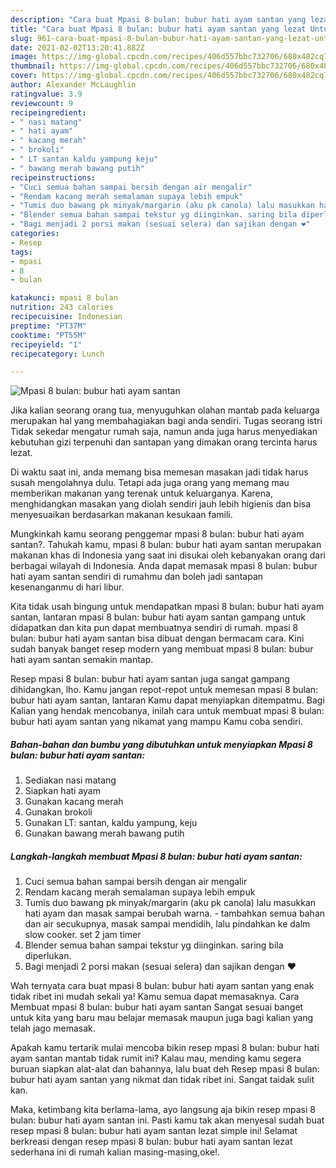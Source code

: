 ```yaml
---
description: "Cara buat Mpasi 8 bulan: bubur hati ayam santan yang lezat Untuk Jualan"
title: "Cara buat Mpasi 8 bulan: bubur hati ayam santan yang lezat Untuk Jualan"
slug: 961-cara-buat-mpasi-8-bulan-bubur-hati-ayam-santan-yang-lezat-untuk-jualan
date: 2021-02-02T13:20:41.882Z
image: https://img-global.cpcdn.com/recipes/406d557bbc732706/680x482cq70/mpasi-8-bulan-bubur-hati-ayam-santan-foto-resep-utama.jpg
thumbnail: https://img-global.cpcdn.com/recipes/406d557bbc732706/680x482cq70/mpasi-8-bulan-bubur-hati-ayam-santan-foto-resep-utama.jpg
cover: https://img-global.cpcdn.com/recipes/406d557bbc732706/680x482cq70/mpasi-8-bulan-bubur-hati-ayam-santan-foto-resep-utama.jpg
author: Alexander McLaughlin
ratingvalue: 3.9
reviewcount: 9
recipeingredient:
- " nasi matang"
- " hati ayam"
- " kacang merah"
- " brokoli"
- " LT santan kaldu yampung keju"
- " bawang merah bawang putih"
recipeinstructions:
- "Cuci semua bahan sampai bersih dengan air mengalir"
- "Rendam kacang merah semalaman supaya lebih empuk"
- "Tumis duo bawang pk minyak/margarin (aku pk canola) lalu masukkan hati ayam dan masak sampai berubah warna.  tambahkan semua bahan dan air secukupnya, masak sampai mendidih, lalu pindahkan ke dalm slow cooker. set 2 jam timer"
- "Blender semua bahan sampai tekstur yg diinginkan. saring bila diperlukan."
- "Bagi menjadi 2 porsi makan (sesuai selera) dan sajikan dengan ❤️"
categories:
- Resep
tags:
- mpasi
- 8
- bulan

katakunci: mpasi 8 bulan 
nutrition: 243 calories
recipecuisine: Indonesian
preptime: "PT37M"
cooktime: "PT55M"
recipeyield: "1"
recipecategory: Lunch

---
```



![Mpasi 8 bulan: bubur hati ayam santan](https://img-global.cpcdn.com/recipes/406d557bbc732706/680x482cq70/mpasi-8-bulan-bubur-hati-ayam-santan-foto-resep-utama.jpg)

Jika kalian seorang orang tua, menyuguhkan olahan mantab pada keluarga merupakan hal yang membahagiakan bagi anda sendiri. Tugas seorang istri Tidak sekedar mengatur rumah saja, namun anda juga harus menyediakan kebutuhan gizi terpenuhi dan santapan yang dimakan orang tercinta harus lezat.

Di waktu  saat ini, anda memang bisa memesan masakan jadi tidak harus susah mengolahnya dulu. Tetapi ada juga orang yang memang mau memberikan makanan yang terenak untuk keluarganya. Karena, menghidangkan masakan yang diolah sendiri jauh lebih higienis dan bisa menyesuaikan berdasarkan makanan kesukaan famili. 



Mungkinkah kamu seorang penggemar mpasi 8 bulan: bubur hati ayam santan?. Tahukah kamu, mpasi 8 bulan: bubur hati ayam santan merupakan makanan khas di Indonesia yang saat ini disukai oleh kebanyakan orang dari berbagai wilayah di Indonesia. Anda dapat memasak mpasi 8 bulan: bubur hati ayam santan sendiri di rumahmu dan boleh jadi santapan kesenanganmu di hari libur.

Kita tidak usah bingung untuk mendapatkan mpasi 8 bulan: bubur hati ayam santan, lantaran mpasi 8 bulan: bubur hati ayam santan gampang untuk didapatkan dan kita pun dapat membuatnya sendiri di rumah. mpasi 8 bulan: bubur hati ayam santan bisa dibuat dengan bermacam cara. Kini sudah banyak banget resep modern yang membuat mpasi 8 bulan: bubur hati ayam santan semakin mantap.

Resep mpasi 8 bulan: bubur hati ayam santan juga sangat gampang dihidangkan, lho. Kamu jangan repot-repot untuk memesan mpasi 8 bulan: bubur hati ayam santan, lantaran Kamu dapat menyiapkan ditempatmu. Bagi Kalian yang hendak mencobanya, inilah cara untuk membuat mpasi 8 bulan: bubur hati ayam santan yang nikamat yang mampu Kamu coba sendiri.

<!--inarticleads1-->

##### Bahan-bahan dan bumbu yang dibutuhkan untuk menyiapkan Mpasi 8 bulan: bubur hati ayam santan:

1. Sediakan  nasi matang
1. Siapkan  hati ayam
1. Gunakan  kacang merah
1. Gunakan  brokoli
1. Gunakan  LT: santan, kaldu yampung, keju
1. Gunakan  bawang merah bawang putih




<!--inarticleads2-->

##### Langkah-langkah membuat Mpasi 8 bulan: bubur hati ayam santan:

1. Cuci semua bahan sampai bersih dengan air mengalir
1. Rendam kacang merah semalaman supaya lebih empuk
1. Tumis duo bawang pk minyak/margarin (aku pk canola) lalu masukkan hati ayam dan masak sampai berubah warna.  - tambahkan semua bahan dan air secukupnya, masak sampai mendidih, lalu pindahkan ke dalm slow cooker. set 2 jam timer
1. Blender semua bahan sampai tekstur yg diinginkan. saring bila diperlukan.
1. Bagi menjadi 2 porsi makan (sesuai selera) dan sajikan dengan ❤️




Wah ternyata cara buat mpasi 8 bulan: bubur hati ayam santan yang enak tidak ribet ini mudah sekali ya! Kamu semua dapat memasaknya. Cara Membuat mpasi 8 bulan: bubur hati ayam santan Sangat sesuai banget untuk kita yang baru mau belajar memasak maupun juga bagi kalian yang telah jago memasak.

Apakah kamu tertarik mulai mencoba bikin resep mpasi 8 bulan: bubur hati ayam santan mantab tidak rumit ini? Kalau mau, mending kamu segera buruan siapkan alat-alat dan bahannya, lalu buat deh Resep mpasi 8 bulan: bubur hati ayam santan yang nikmat dan tidak ribet ini. Sangat taidak sulit kan. 

Maka, ketimbang kita berlama-lama, ayo langsung aja bikin resep mpasi 8 bulan: bubur hati ayam santan ini. Pasti kamu tak akan menyesal sudah buat resep mpasi 8 bulan: bubur hati ayam santan lezat simple ini! Selamat berkreasi dengan resep mpasi 8 bulan: bubur hati ayam santan lezat sederhana ini di rumah kalian masing-masing,oke!.


